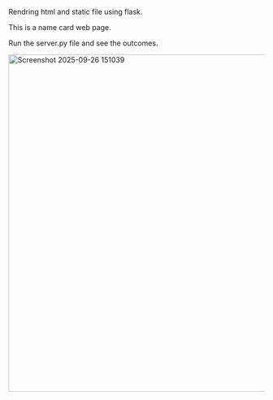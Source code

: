 Rendring html and static file using flask.

This is a name card web page.

Run the server.py file and see the outcomes.

<img width="1315" height="665" alt="Screenshot 2025-09-26 151039" src="https://github.com/user-attachments/assets/acbac29f-a715-4d36-9a29-84196e712571" />
